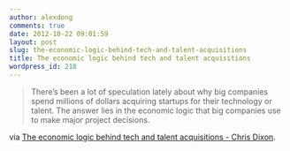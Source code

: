 ```yaml
---
author: alexdong
comments: true
date: 2012-10-22 09:01:59
layout: post
slug: the-economic-logic-behind-tech-and-talent-acquisitions
title: The economic logic behind tech and talent acquisitions
wordpress_id: 218
---
```


> There’s been a lot of speculation lately about why big companies spend millions of dollars acquiring startups for their technology or talent. The answer lies in the economic logic that big companies use to make major project decisions.


via [The economic logic behind tech and talent acquisitions - Chris Dixon](http://cdixon.org/2012/10/18/the-economic-logic-behind-tech-and-talent-acquisitions/).

